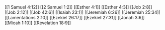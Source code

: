[[1 Samuel 4:12]]
[[2 Samuel 1:2]]
[[Esther 4:1]]
[[Esther 4:3]]
[[Job 2:8]]
[[Job 2:12]]
[[Job 42:6]]
[[Isaiah 23:1]]
[[Jeremiah 6:26]]
[[Jeremiah 25:34]]
[[Lamentations 2:10]]
[[Ezekiel 26:17]]
[[Ezekiel 27:31]]
[[Jonah 3:6]]
[[Micah 1:10]]
[[Revelation 18:9]]
